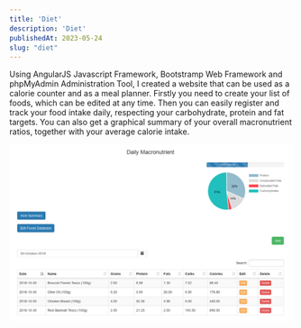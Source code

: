 ```yaml
---
title: 'Diet'
description: 'Diet'
publishedAt: 2023-05-24
slug: "diet"
---
```


Using AngularJS Javascript Framework, Bootstramp Web Framework and phpMyAdmin Administration Tool, I created a website that can be used as a calorie counter and as a meal planner. Firstly you need to create your list of foods, which can be edited at any time. Then you can easily register and track your food intake daily, respecting your carbohydrate, protein and fat targets. You can also get a graphical summary of your overall macronutrient ratios, together with your average calorie intake. 

![Alt text](https://github.com/stylianosnicoletti/Diet/blob/master/Screenshots/main_page.png?raw=true)
